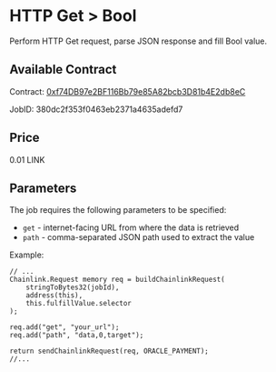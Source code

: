 # HTTP Get > Bool

Perform HTTP Get request, parse JSON response and fill Bool value.

## Available Contract
  
Contract: [0xf74DB97e2BF116Bb79e85A82bcb3D81b4E2db8eC](https://goerli.etherscan.io/address/0xf74DB97e2BF116Bb79e85A82bcb3D81b4E2db8eC)

JobID: 380dc2f353f0463eb2371a4635adefd7

## Price

0.01 LINK

## Parameters

The job requires the following parameters to be specified:

* `get` - internet-facing URL from where the data is retrieved
* `path` - comma-separated JSON path used to extract the value

Example:

```solidity
// ...
Chainlink.Request memory req = buildChainlinkRequest(
    stringToBytes32(jobId),
    address(this),
    this.fulfillValue.selector
);

req.add("get", "your_url");
req.add("path", "data,0,target");

return sendChainlinkRequest(req, ORACLE_PAYMENT);
//...
```
